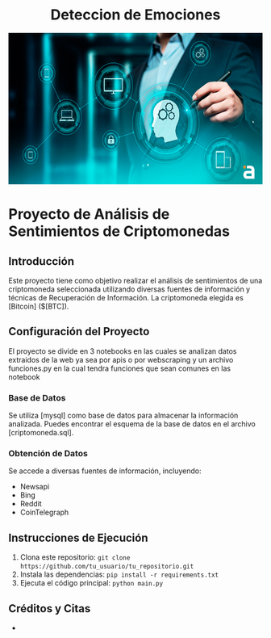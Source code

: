 # <h1 align=center> **Deteccion de Emociones** </h1>


<p align="center">
<img src="https://github.com/rodcordova/Deteccion-de-emociones/blob/master/images/portada.png"  height=300>
</p>

# Proyecto de Análisis de Sentimientos de Criptomonedas

## Introducción

Este proyecto tiene como objetivo realizar el análisis de sentimientos de una criptomoneda seleccionada utilizando diversas fuentes de información y técnicas de Recuperación de Información. La criptomoneda elegida es [Bitcoin] ($[BTC]).

## Configuración del Proyecto
El proyecto se divide en 3 notebooks en las cuales se analizan datos extraidos de la web ya sea por apis o por webscraping y un archivo funciones.py en la cual tendra funciones que sean comunes en las notebook

### Base de Datos

Se utiliza [mysql] como base de datos para almacenar la información analizada. Puedes encontrar el esquema de la base de datos en el archivo [criptomoneda.sql].


### Obtención de Datos

Se accede a diversas fuentes de información, incluyendo:

- Newsapi
- Bing
- Reddit
- CoinTelegraph


## Instrucciones de Ejecución

1. Clona este repositorio: `git clone https://github.com/tu_usuario/tu_repositorio.git`
2. Instala las dependencias: `pip install -r requirements.txt`
3. Ejecuta el código principal: `python main.py`

## Créditos y Citas

- 



